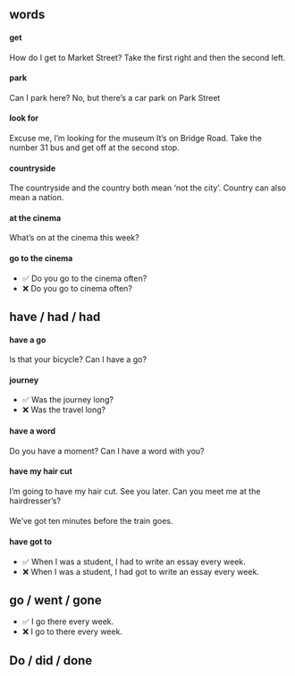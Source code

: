 ## words


####  get
How do I get to Market Street?
Take the first right and then the second left.

####  park

Can I park here?
No, but there’s a car park on Park Street

#### look for

Excuse me, I’m looking for the museum
It’s on Bridge Road. Take the number 31 bus and get off at the second stop.

#### countryside

The countryside and the country both mean ‘not the city’. Country can also mean a nation.

#### at the cinema

What’s on at the cinema this week?

#### go to the cinema

- &#9989; Do you go to the cinema often?
- &#10060; Do you go to cinema often?




## have / had / had

#### have a go

Is that your bicycle? Can I have a go?

#### journey

- &#9989; Was the journey long?
- &#10060; Was the travel long?

#### have a word

Do you have a moment?
Can I have a word with you?

#### have my hair cut

I’m going to have my hair cut. See you later. Can you meet me at the hairdresser’s?

#### 

We’ve got ten minutes before the train goes.

#### have got to

- &#9989; When I was a student, I had to write an essay every week.
- &#10060; When I was a student, I had got to write an essay every week.




## go / went / gone


- &#9989; I go there every week.
- &#10060; I go to there every week.




## Do / did / done 